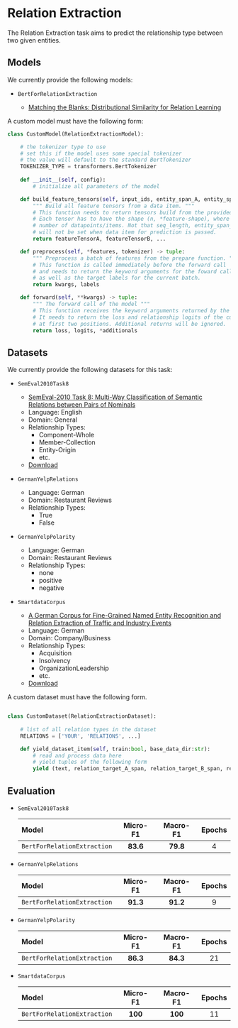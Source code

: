 # Relation Extraction

The Relation Extraction task aims to predict the relationship type between two given entities.


## Models

We currently provide the following models:

- `BertForRelationExtraction`

    - [Matching the Blanks: Distributional Similarity for Relation Learning](https://arxiv.org/abs/1906.03158)


A custom model must have the following form:
```python
class CustomModel(RelationExtractionModel):

    # the tokenizer type to use
    # set this if the model uses some special tokenizer
    # the value will default to the standard BertTokenizer
    TOKENIZER_TYPE = transformers.BertTokenizer
    
    def __init__(self, config):
        # initialize all parameters of the model

    def build_feature_tensors(self, input_ids, entity_span_A, entity_span_B, label, seq_length, tokenizer) -> list:
        """ Build all feature tensors from a data item. """
        # This function needs to return tensors build from the provided features. 
        # Each tensor has to have the shape (n, *feature-shape), where n is the
        # number of datapoints/items. Not that seq_length, entity_span_A and entity_span_B 
        # will not be set when data item for prediction is passed.
        return featureTensorA, featureTensorB, ...

    def preprocess(self, *features, tokenizer) -> tuple:
        """ Preprocess a batch of features from the prepare function. """
        # This function is called immediately before the forward call
        # and needs to return the keyword arguments for the foward call 
        # as well as the target labels for the current batch.
        return kwargs, labels

    def forward(self, **kwargs) -> tuple:
        """ The forward call of the model """
        # This function receives the keyword arguments returned by the preprocess function.
        # It needs to return the loss and relationship logits of the current batch 
        # at first two positions. Additional returns will be ignored.
        return loss, logits, *additionals

```

## Datasets

We currently provide the following datasets for this task:

- `SemEval2010Task8`
    - [SemEval-2010 Task 8: Multi-Way Classification of Semantic Relations between Pairs of Nominals](https://www.aclweb.org/anthology/S10-1006/)
    - Language: English
    - Domain: General
    - Relationship Types: 
        - Component-Whole
        - Member-Collection
        - Entity-Origin
        - etc.
    - [Download](http://alt.qcri.org/semeval2015/task12/index.php?id=data-and-tools)

- `GermanYelpRelations`
    - Language: German
    - Domain: Restaurant Reviews
    - Relationship Types:
        - True
        - False

- `GermanYelpPolarity`
    - Language: German
    - Domain: Restaurant Reviews
    - Relationship Types:
        - none
        - positive
        - negative

- `SmartdataCorpus`
    - [A German Corpus for Fine-Grained Named Entity Recognition and Relation Extraction of Traffic and Industry Events](https://www.dfki.de/web/forschung/projekte-publikationen/publikationen-uebersicht/publikation/9427/)
    - Language: German
    - Domain: Company/Business
    - Relationship Types:
        - Acquisition
        - Insolvency
        - OrganizationLeadership
        - etc.
    - [Download](https://github.com/DFKI-NLP/smartdata-corpus/tree/master/v2_20190802)

A custom dataset must have the following form.
```python

class CustomDataset(RelationExtractionDataset):
    
    # list of all relation types in the dataset
    RELATIONS = ['YOUR', 'RELATIONS', ...]

    def yield_dataset_item(self, train:bool, base_data_dir:str):
        # read and process data here
        # yield tuples of the following form 
        yield (text, relation_target_A_span, relation_target_B_span, relation_type)

```

## Evaluation

- `SemEval2010Task8`

    |              Model              |  Micro-F1  |  Macro-F1  | Epochs |
    | :------------------------------ | :--------: | :--------: | :----: |
    | `BertForRelationExtraction`     |  **83.6**  |  **79.8**  |   4    |

- `GermanYelpRelations`

    |              Model              |  Micro-F1  |  Macro-F1  | Epochs |
    | :------------------------------ | :--------: | :--------: | :----: |
    | `BertForRelationExtraction`     |  **91.3**  |  **91.2**  |   9    |

- `GermanYelpPolarity`

    |              Model              |  Micro-F1  |  Macro-F1  | Epochs |
    | :------------------------------ | :--------: | :--------: | :----: |
    | `BertForRelationExtraction`     |  **86.3**  |  **84.3**  |   21   |

- `SmartdataCorpus`

    |              Model              |  Micro-F1  |  Macro-F1  | Epochs |
    | :------------------------------ | :--------: | :--------: | :----: |
    | `BertForRelationExtraction`     |   **100**  |   **100**  |   11   |
